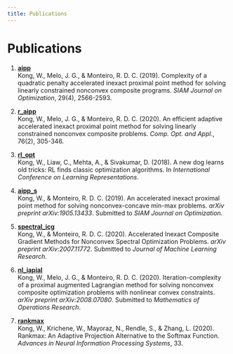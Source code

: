 ```yaml
---
title: Publications
---
```


# Publications #

  

1. [**aipp**](files/publications/aipp.pdf)  
Kong, W., Melo, J. G., & Monteiro, R. D. C. (2019). Complexity of a quadratic penalty accelerated inexact proximal point method for solving linearly constrained nonconvex composite programs. *SIAM Journal on Optimization*, 29(4), 2566-2593.  

1. [**r_aipp**](files/publications/r_aipp.pdf)  
Kong, W., Melo, J. G., & Monteiro, R. D. C. (2020). An efficient adaptive accelerated inexact proximal point method for solving linearly constrained nonconvex composite problems. *Comp. Opt. and Appl.*, 76(2), 305-346.

1. [**rl_opt**](files/publications/rl_opt.pdf)  
Kong, W., Liaw, C., Mehta, A., & Sivakumar, D. (2018). A new dog learns old tricks: RL finds classic optimization algorithms. In *International Conference on Learning Representations*.

1. [**aipp_s**](files/publications/aipp_s.pdf)  
Kong, W., & Monteiro, R. D. C. (2019). An accelerated inexact proximal point method for solving nonconvex-concave min-max problems. *arXiv preprint arXiv:1905.13433*. Submitted to *SIAM Journal on Optimization*.

1. [**spectral_icg**](files/publications/spectral_icg.pdf)  
Kong, W., & Monteiro, R. D. C. (2020). Accelerated Inexact Composite Gradient Methods for Nonconvex Spectral Optimization Problems. *arXiv preprint arXiv:2007.11772*. Submitted to *Journal of Machine Learning Research*.

1. [**nl_iapial**](files/publications/nl_iapial.pdf)  
Kong, W., Melo, J. G., & Monteiro, R. D. C. (2020). Iteration-complexity of a proximal augmented Lagrangian method for solving nonconvex composite optimization problems with nonlinear convex constraints. *arXiv preprint arXiv:2008.07080*. Submitted to *Mathematics of Operations Research*.

1. [**rankmax**](files/publications/rankmax.pdf)  
Kong, W., Krichene, W., Mayoraz, N., Rendle, S., & Zhang, L. (2020). Rankmax: An Adaptive Projection Alternative to the Softmax Function. *Advances in Neural Information Processing Systems*, 33.
